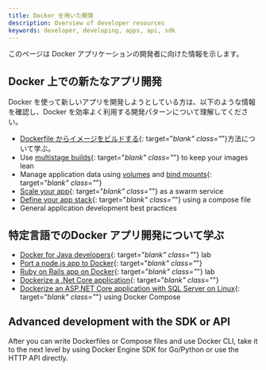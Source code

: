 ```yaml
---
title: Docker を用いた開発
description: Overview of developer resources
keywords: developer, developing, apps, api, sdk
---
```


<!--
This page lists resources for application developers using Docker.
-->
このページは Docker アプリケーションの開発者に向けた情報を示します。

<!--
## Develop new apps on Docker
-->
## Docker 上での新たなアプリ開発

<!--
If you're just getting started developing a brand new app on Docker, check out
these resources to understand some of the most common patterns for getting the
most benefits from Docker.
-->
Docker を使って新しいアプリを開発しようとしている方は、以下のような情報を確認し、Docker を効率よく利用する開発パターンについて理解してください。

<!--
- Learn to [build an image from a Dockerfile](/get-started/part2.md){: target="_blank" class="_"}
- Use [multistage builds](/engine/userguide/eng-image/multistage-build.md){: target="_blank" class="_"} to keep your images lean
- Manage application data using [volumes](/engine/admin/volumes/volumes.md) and [bind mounts](/engine/admin/volumes/bind-mounts.md){: target="_blank" class="_"}
- [Scale your app](/get-started/part3.md){: target="_blank" class="_"} as a swarm service
- [Define your app stack](/get-started/part5.md){: target="_blank" class="_"} using a compose file
- General application development best practices
-->
- [Dockerfile からイメージをビルドする](/get-started/part2.md){: target="_blank" class="_"}方法について学ぶ。
- Use [multistage builds](/engine/userguide/eng-image/multistage-build.md){: target="_blank" class="_"} to keep your images lean
- Manage application data using [volumes](/engine/admin/volumes/volumes.md) and [bind mounts](/engine/admin/volumes/bind-mounts.md){: target="_blank" class="_"}
- [Scale your app](/get-started/part3.md){: target="_blank" class="_"} as a swarm service
- [Define your app stack](/get-started/part5.md){: target="_blank" class="_"} using a compose file
- General application development best practices

<!--
## Learn about language-specific app development with Docker
-->
## 特定言語でのDocker アプリ開発について学ぶ

- [Docker for Java developers](https://github.com/docker/labs/tree/master/developer-tools/java/){: target="_blank" class="_"} lab
- [Port a node.js app to Docker](https://github.com/docker/labs/tree/master/developer-tools/nodejs/porting){: target="_blank" class="_"}
- [Ruby on Rails app on Docker](https://github.com/docker/labs/tree/master/developer-tools/ruby){: target="_blank" class="_"} lab
- [Dockerize a .Net Core application](/engine/examples/dotnetcore/){: target="_blank" class="_"}
- [Dockerize an ASP.NET Core application with SQL Server on Linux](/compose/aspnet-mssql-compose/){: target="_blank" class="_"} using Docker Compose

## Advanced development with the SDK or API

After you can write Dockerfiles or Compose files and use Docker CLI, take it to the next level by using Docker Engine SDK for Go/Python or use the HTTP API directly.
